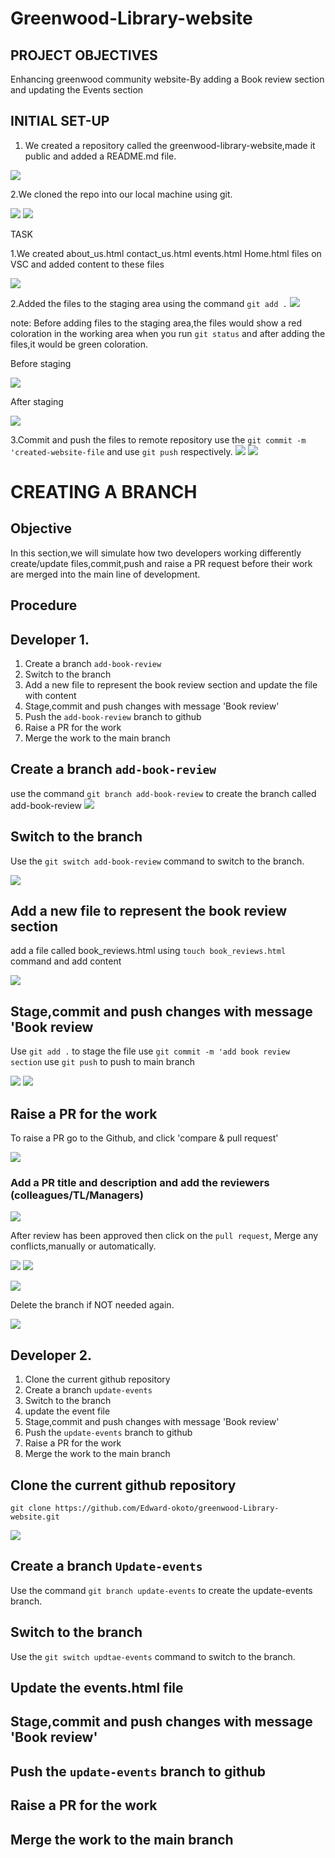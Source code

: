 # Greenwood-Library-website

## PROJECT OBJECTIVES 
Enhancing  greenwood community website-By adding a Book review section and updating the Events section

## INITIAL SET-UP
 1. We created a repository called the greenwood-library-website,made it public and added a README.md file.

 ![](./img/1.Greenwood%20repo.png)

 2.We cloned the repo into our local machine using git.

 ![](./img/2.Gitclone-URL.png)
 ![](./img/03.GitcloneOnVSC.png)

 TASK 

 1.We created about_us.html  contact_us.html  events.html  Home.html files on VSC and added content to these files

 ![](./img/5.Other_SECTIONS_on_VSC.png)

 2.Added the files to the staging area using the command `git add .`
   ![](./img/7.git%20add.png)

 note: Before adding files to the staging area,the files would show a red coloration in the working area when you run `git status` and after adding the files,it would be green coloration.

Before staging

 ![](./img/7.red%20color%20for%20files.png)

 After staging

 ![](./img/9.green%20color.png)

 3.Commit and push the files to remote repository
 use the `git commit -m 'created-website-file` and use `git push` respectively.
 ![](./img/11.Git%20commit.png) 
 ![](./img/10.Git%20push.png)

# CREATING A BRANCH

## Objective

 In this section,we will simulate how two developers working differently create/update files,commit,push and raise a PR request before their work are merged into the main line of development. 

 ## Procedure

## Developer 1.
 1. Create a branch `add-book-review`
 2. Switch to the branch
 3. Add a new file to represent the book review section and  update the file with content
 5. Stage,commit and push changes with message 'Book review'
 6. Push the `add-book-review` branch to github
 7. Raise a PR for the work
 8. Merge the work to the main branch

 ## Create a branch `add-book-review`
use the command `git branch add-book-review` to create the branch called add-book-review
![](./img/11.git-branch.png)

## Switch to the branch
Use the `git switch add-book-review` command to switch to the branch.

![](./img/12.git-switch.png)

## Add a new file to represent the book review section 
add a file called book_reviews.html using `touch book_reviews.html` command and add content

![](./img/13..new-branchfile.png)

##  Stage,commit and push changes with message 'Book review

Use `git add .` to stage the file
use  `git commit -m 'add book review section`
use  `git push` to push to main branch

![](./img/15.gitcommitbranch.png)
![](./img/16..gitbranchpush.png)

## Raise a PR for the work
To raise a PR go to the Github, and click  'compare & pull request'

![](./img/17..PR.png)

### Add a PR title and description and add the reviewers (colleagues/TL/Managers)

![](./img/18..PR-number2.png)

After review has been approved then click on the `pull request`,
Merge any conflicts,manually or automatically.

![](./img/19..MergePullRequest.png)
![](./img/21..confirmMerge.png)

![](./img/22.Merge-Success.png)

Delete the branch if NOT needed again.

![](./img/23.DeleteBranch.png)

## Developer 2.
 1. Clone the current github repository
 2. Create a branch `update-events`
 3. Switch to the branch
 4. update the event file 
 5. Stage,commit and push changes with message 'Book review'
 6. Push the `update-events` branch to github
 7. Raise a PR for the work
 8. Merge the work to the main branch

 ## Clone the current github repository
  `git clone https://github.com/Edward-okoto/greenwood-Library-website.git`

  ![](./img/DEV2.Clone.png) 

  ## Create a branch `Update-events`
  Use the command `git branch update-events` to create the update-events branch.

  ## Switch to the branch
Use the `git switch updtae-events` command to switch to the branch.

## Update the events.html file

##  Stage,commit and push changes with message 'Book review'

## Push the `update-events` branch to github

## Raise a PR for the work

## Merge the work to the main branch



 
 



 
